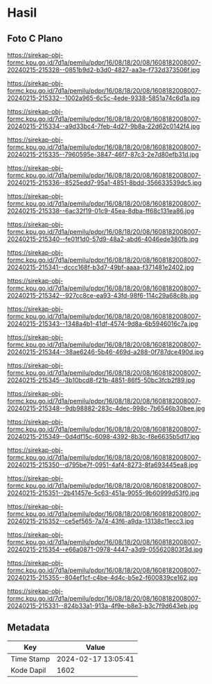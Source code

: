 # Hasil

## Foto C Plano

https://sirekap-obj-formc.kpu.go.id/7d1a/pemilu/pdpr/16/08/18/20/08/1608182008007-20240215-215328--0851b9d2-b3d0-4827-aa3e-f732d373506f.jpg

https://sirekap-obj-formc.kpu.go.id/7d1a/pemilu/pdpr/16/08/18/20/08/1608182008007-20240215-215332--1002a965-6c5c-4ede-9338-5851a74c6d1a.jpg

https://sirekap-obj-formc.kpu.go.id/7d1a/pemilu/pdpr/16/08/18/20/08/1608182008007-20240215-215334--a9d33bc4-7feb-4d27-9b8a-22d62c0142f4.jpg

https://sirekap-obj-formc.kpu.go.id/7d1a/pemilu/pdpr/16/08/18/20/08/1608182008007-20240215-215335--7960595e-3847-46f7-87c3-2e7d80efb31d.jpg

https://sirekap-obj-formc.kpu.go.id/7d1a/pemilu/pdpr/16/08/18/20/08/1608182008007-20240215-215336--8525edd7-95a1-4851-8bdd-356633539dc5.jpg

https://sirekap-obj-formc.kpu.go.id/7d1a/pemilu/pdpr/16/08/18/20/08/1608182008007-20240215-215338--6ac32f19-01c9-45ea-8dba-ff68c131ea86.jpg

https://sirekap-obj-formc.kpu.go.id/7d1a/pemilu/pdpr/16/08/18/20/08/1608182008007-20240215-215340--fe01f1d0-57d9-48a2-abd6-4046ede380fb.jpg

https://sirekap-obj-formc.kpu.go.id/7d1a/pemilu/pdpr/16/08/18/20/08/1608182008007-20240215-215341--dccc168f-b3d7-49bf-aaaa-f371481e2402.jpg

https://sirekap-obj-formc.kpu.go.id/7d1a/pemilu/pdpr/16/08/18/20/08/1608182008007-20240215-215342--927cc8ce-ea93-43fd-98f6-114c29a68c8b.jpg

https://sirekap-obj-formc.kpu.go.id/7d1a/pemilu/pdpr/16/08/18/20/08/1608182008007-20240215-215343--1348a4b1-41df-4574-9d8a-6b5946016c7a.jpg

https://sirekap-obj-formc.kpu.go.id/7d1a/pemilu/pdpr/16/08/18/20/08/1608182008007-20240215-215344--38ae6246-5b46-469d-a288-0f787dce490d.jpg

https://sirekap-obj-formc.kpu.go.id/7d1a/pemilu/pdpr/16/08/18/20/08/1608182008007-20240215-215345--3b10bcd8-f21b-4851-86f5-50bc3fcb2f89.jpg

https://sirekap-obj-formc.kpu.go.id/7d1a/pemilu/pdpr/16/08/18/20/08/1608182008007-20240215-215348--9db98882-283c-4dec-998c-7b6546b30bee.jpg

https://sirekap-obj-formc.kpu.go.id/7d1a/pemilu/pdpr/16/08/18/20/08/1608182008007-20240215-215349--0d4df15c-6098-4392-8b3c-f8e6635b5d17.jpg

https://sirekap-obj-formc.kpu.go.id/7d1a/pemilu/pdpr/16/08/18/20/08/1608182008007-20240215-215350--d795be7f-0951-4af4-8273-8fa693445ea8.jpg

https://sirekap-obj-formc.kpu.go.id/7d1a/pemilu/pdpr/16/08/18/20/08/1608182008007-20240215-215351--2b41457e-5c63-451a-9055-9b60999d53f0.jpg

https://sirekap-obj-formc.kpu.go.id/7d1a/pemilu/pdpr/16/08/18/20/08/1608182008007-20240215-215352--ce5ef565-7a74-43f6-a9da-13138c11ecc3.jpg

https://sirekap-obj-formc.kpu.go.id/7d1a/pemilu/pdpr/16/08/18/20/08/1608182008007-20240215-215354--e66a0871-0978-4447-a3d9-055620803f3d.jpg

https://sirekap-obj-formc.kpu.go.id/7d1a/pemilu/pdpr/16/08/18/20/08/1608182008007-20240215-215355--804ef1cf-c4be-4d4c-b5e2-f600839ce162.jpg

https://sirekap-obj-formc.kpu.go.id/7d1a/pemilu/pdpr/16/08/18/20/08/1608182008007-20240215-215331--824b33a1-913a-4f9e-b8e3-b3c7f9d643eb.jpg


## Metadata

| Key        | Value               |
| ---------- | ------------------- |
| Time Stamp | 2024-02-17 13:05:41 |
| Kode Dapil | 1602                |



